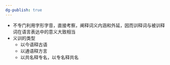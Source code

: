 ```yaml
---
dg-publish: true
---
```

- 不专门利用字形字音，直接考察，阐释词义内涵和外延，因而训释词与被训释词在语言表达中的意义大致相当
- 义训的类型
	- 以今语释古语
	- 以通语释方言
	- 以共名释专名，以专名释共名